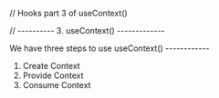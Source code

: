 
//   Hooks part 3 of useContext()

// ---------- 3.  useContext() -------------

We have three steps to use useContext() ------------

1. Create Context
2. Provide Context
3. Consume Context